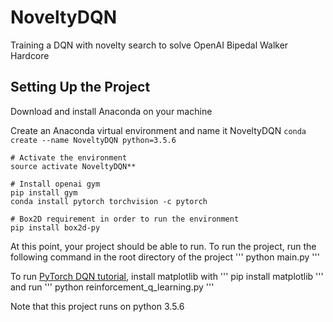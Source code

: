 # NoveltyDQN
Training a DQN with novelty search to solve OpenAI Bipedal Walker Hardcore


## Setting Up the Project

Download and install Anaconda on your machine 

Create an Anaconda virtual environment and name it NoveltyDQN
`conda create --name NoveltyDQN python=3.5.6`

```commandline
# Activate the environment 
source activate NoveltyDQN**

# Install openai gym
pip install gym 
conda install pytorch torchvision -c pytorch

# Box2D requirement in order to run the environment
pip install box2d-py

```

At this point, your project should be able to run. To run the project, run the following command in the root directory of the project
'''
python main.py
'''

To run [PyTorch DQN tutorial](https://pytorch.org/tutorials/intermediate/reinforcement_q_learning.html), install matplotlib with
'''
pip install matplotlib
'''
and run
'''
python reinforcement_q_learning.py
'''

Note that this project runs on python 3.5.6
